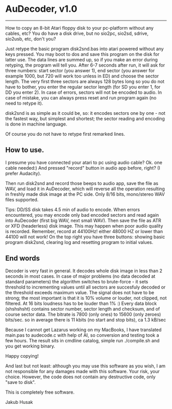 # AuDecoder, v1.0
---------------

How to copy an 8-bit Atari floppy disk to your pc-platform without any cables, etc?
You do have a disk drive, but no sio2pc, sio2sd, sdrive, sio2usb, etc, don't you?

Just retype the basic program disk2snd.bas into atari powered without any keys pressed. You may boot to dos and save this program on the disk for latter use.
The data lines are summed up, so if you make an error during retyping, the program will tell you. After 6-7 seconds after run, it will ask for three numbers: start sector (you answer 1), end sector (you answer for example 1000, but 720 will work too unless in ED) and choose the sector length. The very first three sectors are always 128 bytes long so you do not have to bother, you enter the regular sector length (for SD you enter 1, for DD you enter 2). In case of errors, sectors will not be encoded to audio. In case of mistake, you can always press reset and run program again (no need to retype it).

disk2snd is as simple as it could be, so:
it encodes sectors one by one - not the fastest way, but simplest and shortest; the sector reading and encoding is done in machine language.

Of course you do not have to retype first remarked lines.

How to use.
-----------

I presume you have connected your atari to pc using audio cable? Ok. one cable needed:)
And pressed "record" button in audio app before, right? (I prefer Audacity).

Then run disk2snd and record those beeps to audio app, save the file as WAV, and load it in AuDecoder, which will reverse all the operation resulting in freshly made disk image at the PC side. Only 8/16 bits, mono/stereo WAV files  supported.

Tips:
DD/SS disk takes 4.5 min of audio to encode.
When errors encountered, you may encode only bad encoded sectors and read again into AuDecoder (first big WAV, next small WAV). Then save the file as ATR or XFD (headerless) disk image. This may happen when poor audio quality is recorded. Remember, record at 44100Hz! either 48000 HZ or lower than 44100 will not work!
On the top right you have three buttons: showing basic program disk2snd, clearing log and resetting program to initial values.

End words
---------

Decoder is very fast in general. It decodes whole disk image in less than 2 seconds in most cases. In case of major problems (no data decoded at standard parameters) the algorithm switches to brute-force - it sets threshold to incrementing values until all sectors are succesfuly decoded or the threshold exceeds maximum value.
The signal does not have to be strong; the most important is that it is 10% volume or louder, not clipped, not filtered. At 16 bits loudness has to be louder than 1% :)
Every data block (shshshsht) contains sector number, sector length and checksum, and of course sector data.
The bitrate is 7800 (only ones) to 15600 (only zeroes) bits/sec. so in average there is 11 kbits (no start and stop bits), ca 1.3 kB/sec 

Because I cannot get Lazarus working on my MacBooks, I have translated main.pas to audecode.c with help of AI, so conversion and testing took a few hours. The result sits in cmdline catalog, simple run ./compile.sh and you get working binary.

Happy copying!

And last but not least: although you may use this software as you wish, I am not responsible for any damages made with this software. Your risk, your choice. However, the code does not contain any destructive code, only "save to disk".

This is completely free software.

Jakub Husak
